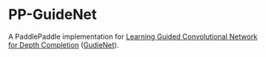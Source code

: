 # PP-GuideNet

A PaddlePaddle implementation for [Learning Guided Convolutional Network for Depth Completion](https://arxiv.org/abs/1908.01238) ([GudieNet](https://github.com/kakaxi314/GuideNet)).

